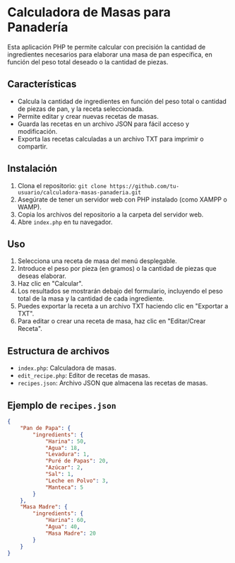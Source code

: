 # Calculadora de Masas para Panadería

Esta aplicación PHP te permite calcular con precisión la cantidad de ingredientes necesarios para elaborar una masa de pan específica, en función del peso total deseado o la cantidad de piezas.

## Características

- Calcula la cantidad de ingredientes en función del peso total o cantidad de piezas de pan, y la receta seleccionada.
- Permite editar y crear nuevas recetas de masas.
- Guarda las recetas en un archivo JSON para fácil acceso y modificación.
- Exporta las recetas calculadas a un archivo TXT para imprimir o compartir.

## Instalación

1. Clona el repositorio: `git clone https://github.com/tu-usuario/calculadora-masas-panaderia.git`
2. Asegúrate de tener un servidor web con PHP instalado (como XAMPP o WAMP).
3. Copia los archivos del repositorio a la carpeta del servidor web.
4. Abre `index.php` en tu navegador.

## Uso

1. Selecciona una receta de masa del menú desplegable.
2. Introduce el peso por pieza (en gramos) o la cantidad de piezas que deseas elaborar.
3. Haz clic en "Calcular".
4. Los resultados se mostrarán debajo del formulario, incluyendo el peso total de la masa y la cantidad de cada ingrediente.
5. Puedes exportar la receta a un archivo TXT haciendo clic en "Exportar a TXT".
6. Para editar o crear una receta de masa, haz clic en "Editar/Crear Receta".

## Estructura de archivos

- `index.php`: Calculadora de masas.
- `edit_recipe.php`: Editor de recetas de masas.
- `recipes.json`: Archivo JSON que almacena las recetas de masas.

## Ejemplo de `recipes.json`

```json
{
    "Pan de Papa": {
        "ingredients": {
            "Harina": 50,
            "Agua": 18,
            "Levadura": 1,
            "Puré de Papas": 20,
            "Azúcar": 2,
            "Sal": 1,
            "Leche en Polvo": 3,
            "Manteca": 5
        }
    },
    "Masa Madre": {
        "ingredients": {
            "Harina": 60,
            "Agua": 40,
            "Masa Madre": 20
        }
    }
}
